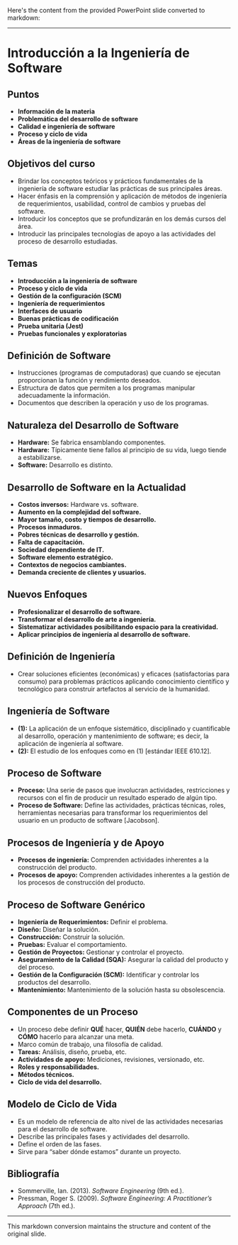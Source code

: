 Here's the content from the provided PowerPoint slide converted to markdown:

---

# Introducción a la Ingeniería de Software

## Puntos

- **Información de la materia**
- **Problemática del desarrollo de software**
- **Calidad e ingeniería de software**
- **Proceso y ciclo de vida**
- **Áreas de la ingeniería de software**

## Objetivos del curso

- Brindar los conceptos teóricos y prácticos fundamentales de la ingeniería de software estudiar las prácticas de sus principales áreas.
- Hacer énfasis en la comprensión y aplicación de métodos de ingeniería de requerimientos, usabilidad, control de cambios y pruebas del software.
- Introducir los conceptos que se profundizarán en los demás cursos del área.
- Introducir las principales tecnologías de apoyo a las actividades del proceso de desarrollo estudiadas.

## Temas

- **Introducción a la ingeniería de software**
- **Proceso y ciclo de vida**
- **Gestión de la configuración (SCM)**
- **Ingeniería de requerimientos**
- **Interfaces de usuario**
- **Buenas prácticas de codificación**
- **Prueba unitaria (Jest)**
- **Pruebas funcionales y exploratorias**

## Definición de Software

- Instrucciones (programas de computadoras) que cuando se ejecutan proporcionan la función y rendimiento deseados.
- Estructura de datos que permiten a los programas manipular adecuadamente la información.
- Documentos que describen la operación y uso de los programas.

## Naturaleza del Desarrollo de Software

- **Hardware:** Se fabrica ensamblando componentes.
- **Hardware:** Típicamente tiene fallos al principio de su vida, luego tiende a estabilizarse.
- **Software:** Desarrollo es distinto.

## Desarrollo de Software en la Actualidad

- **Costos inversos:** Hardware vs. software.
- **Aumento en la complejidad del software.**
- **Mayor tamaño, costo y tiempos de desarrollo.**
- **Procesos inmaduros.**
- **Pobres técnicas de desarrollo y gestión.**
- **Falta de capacitación.**
- **Sociedad dependiente de IT.**
- **Software elemento estratégico.**
- **Contextos de negocios cambiantes.**
- **Demanda creciente de clientes y usuarios.**

## Nuevos Enfoques

- **Profesionalizar el desarrollo de software.**
- **Transformar el desarrollo de arte a ingeniería.**
- **Sistematizar actividades posibilitando espacio para la creatividad.**
- **Aplicar principios de ingeniería al desarrollo de software.**

## Definición de Ingeniería

- Crear soluciones eficientes (económicas) y eficaces (satisfactorias para consumo) para problemas prácticos aplicando conocimiento científico y tecnológico para construir artefactos al servicio de la humanidad.

## Ingeniería de Software

- **(1):** La aplicación de un enfoque sistemático, disciplinado y cuantificable al desarrollo, operación y mantenimiento de software; es decir, la aplicación de ingeniería al software.
- **(2):** El estudio de los enfoques como en (1) [estándar IEEE 610.12].

## Proceso de Software

- **Proceso:** Una serie de pasos que involucran actividades, restricciones y recursos con el fin de producir un resultado esperado de algún tipo.
- **Proceso de Software:** Define las actividades, prácticas técnicas, roles, herramientas necesarias para transformar los requerimientos del usuario en un producto de software [Jacobson].

## Procesos de Ingeniería y de Apoyo

- **Procesos de ingeniería:** Comprenden actividades inherentes a la construcción del producto.
- **Procesos de apoyo:** Comprenden actividades inherentes a la gestión de los procesos de construcción del producto.

## Proceso de Software Genérico

- **Ingeniería de Requerimientos:** Definir el problema.
- **Diseño:** Diseñar la solución.
- **Construcción:** Construir la solución.
- **Pruebas:** Evaluar el comportamiento.
- **Gestión de Proyectos:** Gestionar y controlar el proyecto.
- **Aseguramiento de la Calidad (SQA):** Asegurar la calidad del producto y del proceso.
- **Gestión de la Configuración (SCM):** Identificar y controlar los productos del desarrollo.
- **Mantenimiento:** Mantenimiento de la solución hasta su obsolescencia.

## Componentes de un Proceso

- Un proceso debe definir **QUÉ** hacer, **QUIÉN** debe hacerlo, **CUÁNDO** y **CÓMO** hacerlo para alcanzar una meta.
- Marco común de trabajo, una filosofía de calidad.
- **Tareas:** Análisis, diseño, prueba, etc.
- **Actividades de apoyo:** Mediciones, revisiones, versionado, etc.
- **Roles y responsabilidades.**
- **Métodos técnicos.**
- **Ciclo de vida del desarrollo.**

## Modelo de Ciclo de Vida

- Es un modelo de referencia de alto nivel de las actividades necesarias para el desarrollo de software.
- Describe las principales fases y actividades del desarrollo.
- Define el orden de las fases.
- Sirve para “saber dónde estamos” durante un proyecto.

## Bibliografía

- Sommerville, Ian. (2013). *Software Engineering* (9th ed.).
- Pressman, Roger S. (2009). *Software Engineering: A Practitioner’s Approach* (7th ed.).

---

This markdown conversion maintains the structure and content of the original slide.
